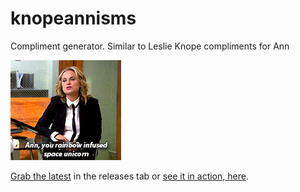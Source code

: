# knopeannisms 
Compliment generator.  Similar to Leslie Knope compliments for Ann

![Leslie Knope compliments](compliments.gif?raw=true)

[Grab the latest](https://github.com/danesparza/knopeannisms/releases/latest) in the releases tab or [see it in action, here](https://www.danesparza.net/knopeannisms/). 
